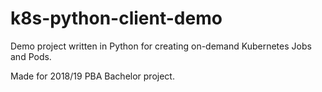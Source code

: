 # k8s-python-client-demo
Demo project written in Python for creating on-demand Kubernetes Jobs and Pods. 

Made for 2018/19 PBA Bachelor project. 
